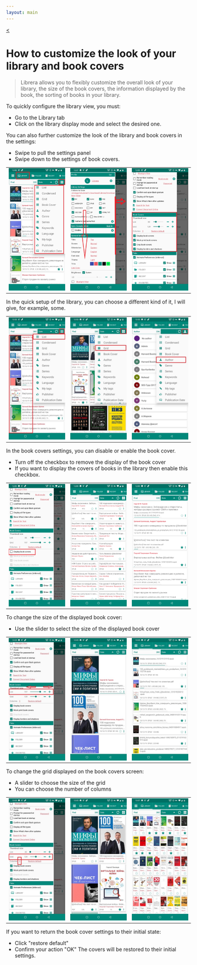 ```yaml
---
layout: main
---
```

[<](/wiki/faq)

# How to customize the look of your library and book covers


> Librera allows you to flexibly customize the overall look of your library, the size of the book covers, the information displayed by the book, the sorting of books in your library.


To quickly configure the library view, you must:
* Go to the Library tab
* Click on the library display mode and select the desired one.

You can also further customize the look of the library and book covers in the settings:
* Swipe to pull the settings panel
* Swipe down to the settings of book covers.

||||
|-|-|-|
|![](3.jpg)|![](1.jpg)|![](2.jpg)|

In the quick setup of the library, you can choose a different kind of it, I will give, for example, some.


||||
|-|-|-|
|![](7.jpg)|![](8.jpg)|![](9.jpg)|


In the book covers settings, you can disable or enable the book cover.
* Turn off the checkbox to remove the display of the book cover
* If you want to display the covers of books in the library then enable this checkbox.

||||
|-|-|-|
|![](4.jpg)|![](5.jpg)|![](6.jpg)|


To change the size of the displayed book cover:
* Use the slider to select the size of the displayed book cover 


||||
|-|-|-|
|![](10.jpg)|![](11.jpg)|![](12.jpg)|

To change the grid displayed on the book covers screen:

* A slider to choose the size of the grid
* You can choose the number of columns

||||
|-|-|-|
|![](13.jpg)|![](14.jpg)|![](15.jpg)|

If you want to return the book cover settings to their initial state:
* Click "restore default"
* Confirm your action "OK"
The covers will be restored to their initial settings.





